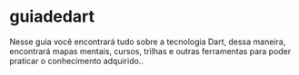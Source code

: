# guiadedart
Nesse guia você encontrará tudo sobre a tecnologia Dart, dessa maneira, encontrará mapas mentais, cursos, trilhas e outras ferramentas para poder praticar o conhecimento adquirido..
